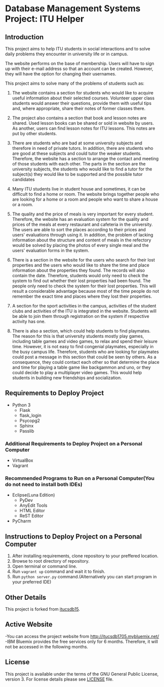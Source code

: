 # Database Management Systems Project: ITU  Helper
## Introduction
This project aims to help ITU students in social interactions and to solve 
daily problems they encounter in university life or in campus.

The website performs on the base of membership. Users will have to sign up 
with their e-mail address so that an account can be created. However, they will 
have the option for changing their usernames.

This project aims to solve many of the problems of students such as:
1. The website contains a section for students who would like to acquire 
useful information about their selected courses. Volunteer upper class students 
would answer their questions, provide them with useful tips and, where appropriate, 
share their notes of former classes there.

2. The project also contains a section that book and lesson notes are shared. Used lesson 
books can be shared or sold in website by users. As another, users can find lesson notes 
for ITU lessons. This notes are put by other students.

3. There are students who are bad at some university subjects and therefore in need of 
private tutors. In addition, there are students who are good at these subjects and 
could tutor the weaker students. Therefore, the website has a section to arrange 
the contact and meeting of those students with each other. The parts in the section are 
the university subjects, the students who would like to find a tutor for the subject(s) 
they would like to be supported and the possible tutor candidates

4. Many ITU students live in student house and sometimes, it can be difficult to 
find a home or room. The website brings together people who are looking for 
a home or a room and people who want to share a house or a room.

5. The quality and the price of meals is very important for every student. Therefore, 
the website has an evaluation system for the quality and prices of the meals at 
every restaurant and cafeteria in the university. The users are able to sort the places 
according to their prices and users' evaluations through using it. In addition, 
the problem of lacking information about the structure and content of meals in 
the refectory would be solved by placing the photos of every single meal and 
the users' evaluation forms in the system.

6. There is a section in the website for the users who search for their 
lost properties and the users who would like to share the time and place information 
about the properties they found. The records will also contain the date. Therefore, 
students would only need to check the system to find out whether their lost properties 
had been found. The people only need to check the system for their lost properties. 
This will result a considerable advantage because most of the time people do not remember 
the exact time and places where they lost their properties.

7. A section for the sport activities in the campus, activities of the student clubs 
and activities of the ITU is integrated in the website. Students will be able to join 
them through registration on the system if respective activity has one.

8. There is also a section, which could help students to find playmates. The reason
for this is that university students mostly play games, including table games and 
video games, to relax and spend their leisure time. However, it is not easy to find 
congenial playmates, especially in the busy campus life. Therefore, students who are 
looking for playmates could post a message in this section that could be seen by others. 
As a consequence, they could contact each other so that determine the place and time for 
playing a table game like backgammon and uno, or they could decide to play a multiplayer 
video games. This would help students in building new friendships and socialization.

## Requirements to Deploy Project
- Python 3
  - Flask 
  - flask_login
  - Psycopg2
  - Sphinx
  - Passlib

### Additional Requirements to Deploy Project on a Personal Computer
- VirtualBox
- Vagrant

### Recommended Programs to Run on a Personal Computer\(You do not need to install both IDEs\)
- Eclipse\(Luna Edition\)
  - PyDev
  - AnyEdit Tools
  - HTML Editor
  - ReST Editor
- PyCharm

## Instructions to Deploy Project on a Personal Computer
1. After installing requirements, clone repository to your preffered location.
2. Browse to root directory of repository.
3. Open terminal or command line.
4. Run `vagrant up` command and wait it to finish.
5. Run `python server.py` command.\(Alternatively you can start program in your preferred IDE\)

## Other Details
This project is forked from [itucsdb15](https://github.com/uyar/itucsdb15).

## Active Website
-You can access the project website from http://itucsdb1705.mybluemix.net/
-IBM Bluemix provides the free services only for 6 months. Therefore, it will not be accessed in the following months.

## License
This project is available under the terms of the GNU General Public License, version 3.
For license details please see [LICENSE](LICENSE) file.
